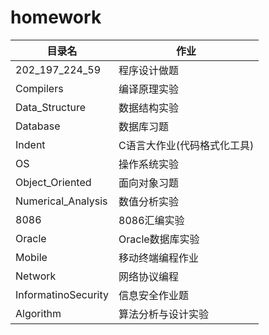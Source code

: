 # homework
| 目录名              | 作业                        |
|---------------------|-----------------------------|
| 202_197_224_59      | 程序设计做题                |
| Compilers           | 编译原理实验                |
| Data_Structure      | 数据结构实验                |
| Database            | 数据库习题                  |
| Indent              | C语言大作业(代码格式化工具) |
| OS                  | 操作系统实验                |
| Object_Oriented     | 面向对象习题                |
| Numerical_Analysis  | 数值分析实验                |
| 8086                | 8086汇编实验                |
| Oracle              | Oracle数据库实验            |
| Mobile              | 移动终端编程作业            |
| Network             | 网络协议编程                |
| InformatinoSecurity | 信息安全作业题              |
| Algorithm           | 算法分析与设计实验          |
